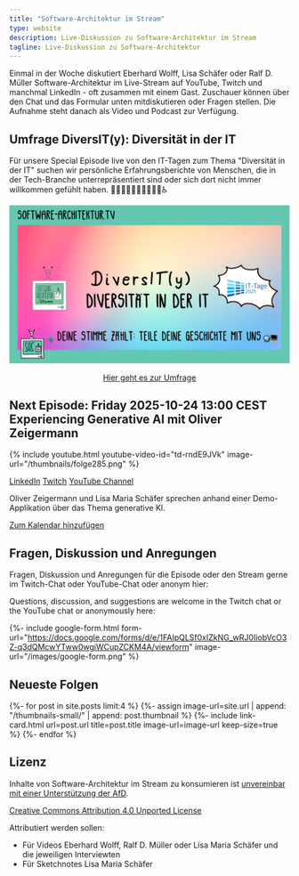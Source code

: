 ```yaml
---
title: "Software-Architektur im Stream"
type: website
description: Live-Diskussion zu Software-Architektur im Stream
tagline: Live-Diskussion zu Software-Architektur
---
```


Einmal in der Woche diskutiert Eberhard Wolff, Lisa Schäfer oder Ralf
D. Müller
Software-Architektur im
Live-Stream auf YouTube, Twitch und manchmal LinkedIn - oft zusammen mit einem
Gast. Zuschauer können über den Chat und
das Formular unten mitdiskutieren oder Fragen
stellen. 
Die Aufnahme steht danach als Video und Podcast zur Verfügung.

## Umfrage DiversIT(y): Diversität in der IT

Für unsere Special Episode live von den IT-Tagen zum Thema "Diversität
in der IT" suchen wir persönliche Erfahrungsberichte von Menschen, die
in der Tech-Branche unterrepräsentiert sind oder sich dort nicht immer
willkommen gefühlt haben. 👩🏽‍💻👨🏻‍💻🧑🏿‍💻🌈♿

<center>
<a
href="https://tally.so/r/w76VV6"><img
src="images/diversITy.png" /><p>Hier geht es zur Umfrage</p></a>
</center>

## Next Episode: Friday 2025-10-24 13:00 CEST Experiencing Generative AI mit Oliver Zeigermann

{% include youtube.html
  youtube-video-id="td-rndE9JVk"
  image-url="/thumbnails/folge285.png"
%}

<section id="content-links">
	<a href="https://www.linkedin.com/events/experiencinggenerativeaiwitholi7384895756765249536/">LinkedIn</a>
	<a href="https://www.twitch.tv/ebrwolff">Twitch</a>
	<a href="https://www.youtube.com/@EberhardWolff">YouTube Channel</a>
</section>

Oliver Zeigermann und Lisa Maria Schäfer sprechen anhand einer
Demo-Applikation über das Thema generative KI.

<!-- https://claude.ai/public/artifacts/e3c372ae-47cd-4706-9316-61aafb0be64a -->

[Zum Kalendar hinzufügen](stream.ics)

## Fragen, Diskussion und Anregungen

Fragen, Diskussion und Anregungen für die Episode oder den Stream gerne im Twitch-Chat oder
YouTube-Chat oder anonym hier:

Questions, discussion, and suggestions are welcome in the Twitch chat or the
YouTube chat or
anonymously here:

{%- include google-form.html
  form-url="https://docs.google.com/forms/d/e/1FAIpQLSf0xIZkNG_wRJ0IiobVcO3Z-q3dQMcwYTww0wgiWCupZCKM4A/viewform"
  image-url="/images/google-form.png"
  %}

## Neueste Folgen

<div class="image-grid">
{%- for post in site.posts limit:4 %}
{%- assign image-url=site.url | append: "/thumbnails-small/" | append: post.thumbnail %}
{%- include link-card.html
  url=post.url
  title=post.title
  image-url=image-url
  keep-size=true
  %}
{%- endfor %}
</div>

## Lizenz

Inhalte von Software-Architektur im Stream zu konsumieren ist
[unvereinbar mit einer Unterstützung der AfD](/2024/01/22/folge198.html).

[Creative Commons Attribution 4.0 Unported
License](http://creativecommons.org/licenses/by/4.0/)

Attributiert werden sollen:

* Für Videos Eberhard Wolff, Ralf D. Müller oder Lisa Maria Schäfer und die jeweiligen Interviewten
* Für Sketchnotes Lisa Maria Schäfer

<a rel="me" href="https://mastodon.social/@ewolff"></a>
